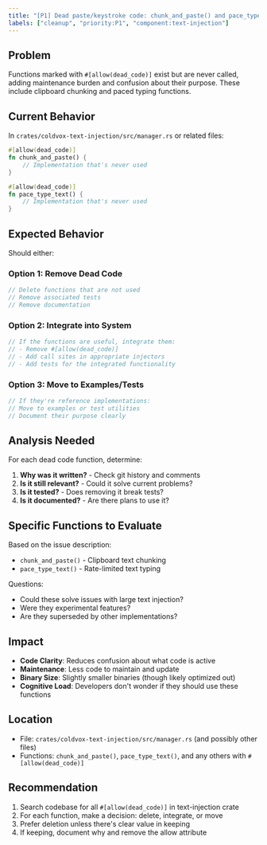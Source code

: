 ```yaml
---
title: "[P1] Dead paste/keystroke code: chunk_and_paste() and pace_type_text()"
labels: ["cleanup", "priority:P1", "component:text-injection"]
---
```


## Problem

Functions marked with `#[allow(dead_code)]` exist but are never called, adding maintenance burden and confusion about their purpose. These include clipboard chunking and paced typing functions.

## Current Behavior

In `crates/coldvox-text-injection/src/manager.rs` or related files:

```rust
#[allow(dead_code)]
fn chunk_and_paste() {
    // Implementation that's never used
}

#[allow(dead_code)]
fn pace_type_text() {
    // Implementation that's never used
}
```

## Expected Behavior

Should either:

### Option 1: Remove Dead Code
```rust
// Delete functions that are not used
// Remove associated tests
// Remove documentation
```

### Option 2: Integrate into System
```rust
// If the functions are useful, integrate them:
// - Remove #[allow(dead_code)]
// - Add call sites in appropriate injectors
// - Add tests for the integrated functionality
```

### Option 3: Move to Examples/Tests
```rust
// If they're reference implementations:
// Move to examples or test utilities
// Document their purpose clearly
```

## Analysis Needed

For each dead code function, determine:

1. **Why was it written?** - Check git history and comments
2. **Is it still relevant?** - Could it solve current problems?
3. **Is it tested?** - Does removing it break tests?
4. **Is it documented?** - Are there plans to use it?

## Specific Functions to Evaluate

Based on the issue description:
- `chunk_and_paste()` - Clipboard text chunking
- `pace_type_text()` - Rate-limited text typing

Questions:
- Could these solve issues with large text injection?
- Were they experimental features?
- Are they superseded by other implementations?

## Impact

- **Code Clarity**: Reduces confusion about what code is active
- **Maintenance**: Less code to maintain and update
- **Binary Size**: Slightly smaller binaries (though likely optimized out)
- **Cognitive Load**: Developers don't wonder if they should use these functions

## Location

- File: `crates/coldvox-text-injection/src/manager.rs` (and possibly other files)
- Functions: `chunk_and_paste()`, `pace_type_text()`, and any others with `#[allow(dead_code)]`

## Recommendation

1. Search codebase for all `#[allow(dead_code)]` in text-injection crate
2. For each function, make a decision: delete, integrate, or move
3. Prefer deletion unless there's clear value in keeping
4. If keeping, document why and remove the allow attribute
